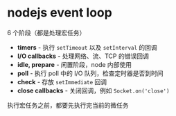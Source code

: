 <!--
 * @Author: your name
 * @Date: 2020-12-19 22:10:00
 * @LastEditTime: 2021-02-19 16:57:55
 * @LastEditors: Please set LastEditors
 * @Description: In User Settings Edit
 * @FilePath: /nodeBlog/interview/event-loop.md
-->
# nodejs event loop

6 个阶段（都是处理宏任务）

- **timers** - 执行 `setTimeout` 以及 `setInterval` 的回调
- **I/O callbacks** - 处理网络、流、TCP 的错误回调
- **idle, prepare** - 闲置阶段，node 内部使用
- **poll** - 执行 poll 中的 I/O 队列，检查定时器是否到时间
- **check** - 存放 `setImmediate` 回调
- **close callbacks** - 关闭回调，例如 `Socket.on('close')`

执行宏任务之前，都要先执行完当前的微任务
